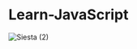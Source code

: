# Learn-JavaScript

![Siesta (2)](https://user-images.githubusercontent.com/69192505/129464239-e77ef06f-cb76-4377-a6e4-6ebdf29a227c.jpg)
